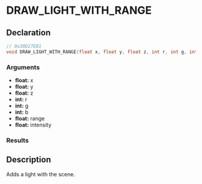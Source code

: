 # DRAW_LIGHT_WITH_RANGE

## Declaration
```cpp
// 0x30D27EB1
void DRAW_LIGHT_WITH_RANGE(float x, float y, float z, int r, int g, int b, float range, float intensity);
```

### Arguments
- **float:** x
- **float:** y
- **float:** z
- **int:** r
- **int:** g
- **int:** b
- **float:** range
- **float:** intensity

### Results

## Description
Adds a light with the scene.